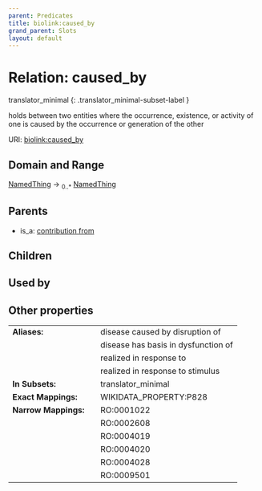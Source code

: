 ```yaml
---
parent: Predicates
title: biolink:caused_by
grand_parent: Slots
layout: default
---
```


# Relation: caused_by

translator_minimal
{: .translator_minimal-subset-label }


holds between two entities where the occurrence, existence, or activity of one is caused by the occurrence or generation of the other

URI: [biolink:caused_by](https://w3id.org/biolink/vocab/caused_by)

## Domain and Range

[NamedThing](NamedThing.md) ->  <sub>0..\*</sub> [NamedThing](NamedThing.md)

## Parents

 *  is_a: [contribution from](contribution_from.md)

## Children


## Used by


## Other properties

|  |  |  |
| --- | --- | --- |
| **Aliases:** | | disease caused by disruption of |
|  | | disease has basis in dysfunction of |
|  | | realized in response to |
|  | | realized in response to stimulus |
| **In Subsets:** | | translator_minimal |
| **Exact Mappings:** | | WIKIDATA_PROPERTY:P828 |
| **Narrow Mappings:** | | RO:0001022 |
|  | | RO:0002608 |
|  | | RO:0004019 |
|  | | RO:0004020 |
|  | | RO:0004028 |
|  | | RO:0009501 |

